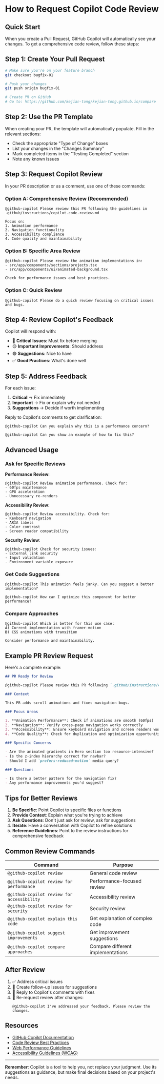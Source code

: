 # How to Request Copilot Code Review

## Quick Start

When you create a Pull Request, GitHub Copilot will automatically see your changes. To get a comprehensive code review, follow these steps:

## Step 1: Create Your Pull Request

```bash
# Make sure you're on your feature branch
git checkout bugfix-01

# Push your changes
git push origin bugfix-01

# Create PR on GitHub
# Go to: https://github.com/kejian-tong/kejian-tong.github.io/compare
```

## Step 2: Use the PR Template

When creating your PR, the template will automatically populate. Fill in the relevant sections:

- Check the appropriate "Type of Change" boxes
- List your changes in the "Changes Summary"
- Mark completed items in the "Testing Completed" section
- Note any known issues

## Step 3: Request Copilot Review

In your PR description or as a comment, use one of these commands:

### Option A: Comprehensive Review (Recommended)

```
@github-copilot Please review this PR following the guidelines in .github/instructions/copilot-code-review.md

Focus on:
1. Animation performance
2. Navigation functionality
3. Accessibility compliance
4. Code quality and maintainability
```

### Option B: Specific Area Review

```
@github-copilot Please review the animation implementations in:
- src/app/components/sections/projects.tsx
- src/app/components/ui/animated-background.tsx

Check for performance issues and best practices.
```

### Option C: Quick Review

```
@github-copilot Please do a quick review focusing on critical issues and bugs.
```

## Step 4: Review Copilot's Feedback

Copilot will respond with:

- 🔴 **Critical Issues**: Must fix before merging
- 🟡 **Important Improvements**: Should address
- 🟢 **Suggestions**: Nice to have
- ✅ **Good Practices**: What's done well

## Step 5: Address Feedback

For each issue:

1. **Critical** → Fix immediately
2. **Important** → Fix or explain why not needed
3. **Suggestions** → Decide if worth implementing

Reply to Copilot's comments to get clarification:

```
@github-copilot Can you explain why this is a performance concern?
```

```
@github-copilot Can you show an example of how to fix this?
```

## Advanced Usage

### Ask for Specific Reviews

**Performance Review**:

```
@github-copilot Review animation performance. Check for:
- 60fps maintenance
- GPU acceleration
- Unnecessary re-renders
```

**Accessibility Review**:

```
@github-copilot Review accessibility. Check for:
- Keyboard navigation
- ARIA labels
- Color contrast
- Screen reader compatibility
```

**Security Review**:

```
@github-copilot Check for security issues:
- External link security
- Input validation
- Environment variable exposure
```

### Get Code Suggestions

```
@github-copilot This animation feels janky. Can you suggest a better implementation?
```

```
@github-copilot How can I optimize this component for better performance?
```

### Compare Approaches

```
@github-copilot Which is better for this use case:
A) Current implementation with framer-motion
B) CSS animations with transition

Consider performance and maintainability.
```

## Example PR Review Request

Here's a complete example:

```markdown
## PR Ready for Review

@github-copilot Please review this PR following `.github/instructions/copilot-code-review.md`

### Context

This PR adds scroll animations and fixes navigation bugs.

### Focus Areas

1. **Animation Performance**: Check if animations are smooth (60fps)
2. **Navigation**: Verify cross-page navigation works correctly
3. **Accessibility**: Ensure keyboard navigation and screen readers work
4. **Code Quality**: Check for duplication and optimization opportunities

### Specific Concerns

- Are the animated gradients in Hero section too resource-intensive?
- Is the z-index hierarchy correct for navbar?
- Should I add `prefers-reduced-motion` media query?

### Questions

- Is there a better pattern for the navigation fix?
- Any performance improvements you'd suggest?
```

## Tips for Better Reviews

1. **Be Specific**: Point Copilot to specific files or functions
2. **Provide Context**: Explain what you're trying to achieve
3. **Ask Questions**: Don't just ask for review, ask for suggestions
4. **Iterate**: Have a conversation with Copilot to refine solutions
5. **Reference Guidelines**: Point to the review instructions for comprehensive feedback

## Common Review Commands

| Command                                    | Purpose                           |
| ------------------------------------------ | --------------------------------- |
| `@github-copilot review`                   | General code review               |
| `@github-copilot review for performance`   | Performance-focused review        |
| `@github-copilot review for accessibility` | Accessibility review              |
| `@github-copilot review for security`      | Security review                   |
| `@github-copilot explain this code`        | Get explanation of complex code   |
| `@github-copilot suggest improvements`     | Get improvement suggestions       |
| `@github-copilot compare approaches`       | Compare different implementations |

## After Review

1. ✅ Address critical issues
2. 📝 Create follow-up issues for suggestions
3. 💬 Reply to Copilot's comments with fixes
4. 🔄 Re-request review after changes:
   ```
   @github-copilot I've addressed your feedback. Please review the changes.
   ```

## Resources

- [GitHub Copilot Documentation](https://docs.github.com/en/copilot)
- [Code Review Best Practices](https://google.github.io/eng-practices/review/)
- [Web Performance Guidelines](https://web.dev/performance/)
- [Accessibility Guidelines (WCAG)](https://www.w3.org/WAI/WCAG21/quickref/)

---

**Remember**: Copilot is a tool to help you, not replace your judgment. Use its suggestions as guidance, but make final decisions based on your project's needs.
